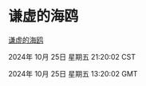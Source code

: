 # 谦虚的海鸥
[谦虚的海鸥](http://219.139.199.238:56308/qxdho/course/base/hotlink/index.php)

2024年 10月 25日 星期五 21:20:02 CST

2024年 10月 25日 星期五 13:20:02 GMT
